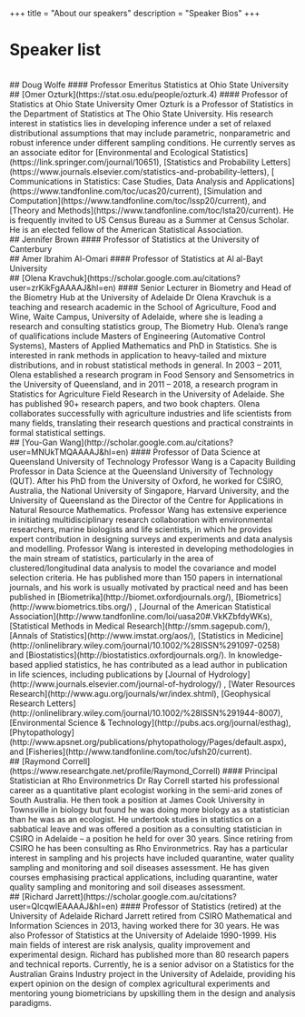 +++
title = "About our speakers"
description = "Speaker Bios"
+++

# Speaker list

<br>
## Doug Wolfe
#### Professor Emeritus Statistics at Ohio State University

<br>
## [Omer Ozturk](https://stat.osu.edu/people/ozturk.4)
#### Professor of Statistics at Ohio State University
Omer Ozturk is a Professor of Statistics in the Department of Statistics at The Ohio State University.  His research interest in statistics lies in developing inference under a set of relaxed distributional assumptions that may include parametric, nonparametric and robust inference under different sampling conditions.  
He currently serves as an associate editor for [Environmental and Ecological Statistics](https://link.springer.com/journal/10651), [Statistics and Probability Letters](https://www.journals.elsevier.com/statistics-and-probability-letters), [
Communications in Statistics: Case Studies, Data Analysis and Applications](https://www.tandfonline.com/toc/ucas20/current), [Simulation and Computation](https://www.tandfonline.com/toc/lssp20/current), and [Theory and Methods](https://www.tandfonline.com/toc/lsta20/current).  
He is frequently invited to US Census Bureau as a Summer at Census Scholar. He is an elected fellow of the American Statistical Association.

<br>
## Jennifer Brown
#### Professor of Statistics at the University of Canterbury

<br>
## Amer Ibrahim Al-Omari
#### Professor of Statistics at Al al-Bayt University

<br>
## [Olena Kravchuk](https://scholar.google.com.au/citations?user=zrKikFgAAAAJ&hl=en)
#### Senior Lecturer in Biometry and Head of the Biometry Hub at the University of Adelaide
 Dr Olena Kravchuk is a teaching and research academic in the School of Agriculture, Food and Wine, Waite Campus, University of Adelaide, where she is leading a research and consulting statistics group, The Biometry Hub. Olena’s range of qualifications include Masters of Engineering (Automative Control Systems), Masters of Applied Mathematics and PhD in Statistics. She is interested in rank methods in application to heavy-tailed and mixture distributions, and in robust statistical methods in general. In 2003 – 2011, Olena established a research program in Food Sensory and Sensometrics in the University of Queensland, and in 2011 – 2018, a research program in Statistics for Agriculture Field Research in the University of Adelaide. She has published 90+ research papers, and two book chapters. Olena collaborates successfully with agriculture industries and life scientists from many fields, translating their research questions and practical constraints in formal statistical settings.
 
<br>
## [You-Gan Wang](http://scholar.google.com.au/citations?user=MNUkTMQAAAAJ&hl=en)
#### Professor of Data Science at Queensland University of Technology
Professor Wang is a Capacity Building Professor in Data Science at the Queensland University of Technology (QUT). After his PhD from the University of Oxford, he worked for CSIRO, Australia, the National University of Singapore, Harvard University, and the University of Queensland as the Director of the Centre for Applications in Natural Resource Mathematics.  
Professor Wang has extensive experience in initiating multidisciplinary research collaboration with environmental researchers, marine biologists and life scientists, in which he provides expert contribution in designing surveys and experiments and data analysis and modelling.   
Professor Wang is interested in developing methodologies in the main stream of statistics, particularly in the area of clustered/longitudinal data analysis to model the covariance and model selection criteria. He has published more than 150 papers in international journals, 
and his work is usually motivated by practical need and has been published in [Biometrika](http://biomet.oxfordjournals.org/), [Biometrics](http://www.biometrics.tibs.org/) , [Journal of the American  Statistical  Association](http://www.tandfonline.com/loi/uasa20#.VkKZbfdyWKs),   [Statistical Methods in Medical Research](http://smm.sagepub.com/),  [Annals of Statistics](http://www.imstat.org/aos/), 
[Statistics in Medicine](http://onlinelibrary.wiley.com/journal/10.1002/%28ISSN%291097-0258) and [Biostatistics](http://biostatistics.oxfordjournals.org/). In knowledge-based applied statistics, he has contributed as a lead author in publication in life sciences, including publications by [Journal of Hydrology](http://www.journals.elsevier.com/journal-of-hydrology/) , 
[Water Resources Research](http://www.agu.org/journals/wr/index.shtml), [Geophysical Research Letters](http://onlinelibrary.wiley.com/journal/10.1002/%28ISSN%291944-8007),  [Environmental Science & Technology](http://pubs.acs.org/journal/esthag), [Phytopathology](http://www.apsnet.org/publications/phytopathology/Pages/default.aspx), and [Fisheries](http://www.tandfonline.com/toc/ufsh20/current).   

<br>
## [Raymond Correll](https://www.researchgate.net/profile/Raymond_Correll)
#### Principal Statistician at Rho Environmetrics
 Dr Ray Correll started his professional career as a quantitative plant ecologist working in the semi-arid zones of South Australia. He then took a position at James Cook University in Townsville in biology but found he was doing more biology as a statistician than he was as an ecologist. He undertook studies in statistics on a sabbatical leave and was offered a position as a consulting statistician in CSIRO in Adelaide – a position he held for over 30 years. Since retiring from CSIRO he has been consulting as Rho Environmetrics. Ray has a particular interest in sampling and his projects have included quarantine, water quality sampling and monitoring and soil diseases assessment. He has given courses emphasising practical applications, including quarantine, water quality sampling and monitoring and soil diseases assessment.

<br>
## [Richard Jarrett](https://scholar.google.com.au/citations?user=QlcqwIEAAAAJ&hl=en)
#### Professor of Statistics (retired) at the University of Adelaide
Richard Jarrett retired from CSIRO Mathematical and Information Sciences in 2013, having worked there for 30 years. He was also Professor of Statistics at the University of Adelaide 1990-1999. His main fields of interest are risk analysis, quality improvement and experimental design. Richard has published more than 80 research papers and technical reports.  
Currently, he is a senior advisor on a Statistics for the Australian Grains Industry project in the University of Adelaide, providing his expert opinion on the design of complex agricultural experiments and mentoring young biometricians by upskilling them in the design and analysis paradigms. 

<br>
<br>